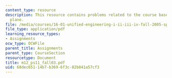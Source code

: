 ```yaml
---
content_type: resource
description: This resource contains problems related to the course based on two-dimensional
  plane.
file: /media/courses/16-01-unified-engineering-i-ii-iii-iv-fall-2005-spring-2006/68dec65114b7b3696f3c82b841a57cf3_m12_ps11_fall03.pdf
file_type: application/pdf
learning_resource_types:
- Assignments
ocw_type: OCWFile
parent_title: Assignments
parent_type: CourseSection
resourcetype: Document
title: m12_ps11_fall03.pdf
uid: 68dec651-14b7-b369-6f3c-82b841a57cf3
---
```

